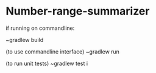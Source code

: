 # Number-range-summarizer


if running on commandline:

~gradlew build 

(to use commandline interface)
~gradlew run

(to run unit tests)
~gradlew test i
